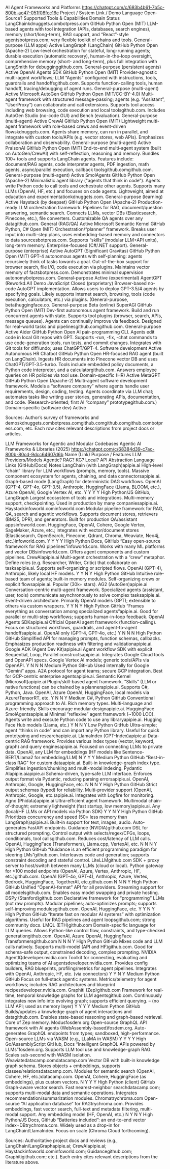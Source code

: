 

AI Agent Frameworks and Platforms
https://chatgpt.com/c/683b4b61-7b5c-800b-ac47-051f08fcc16c
Project / System	Link / Demo	Language	Open-Source?	Supported Tools & Capabilities	Domain	Status
LangChainkdnuggets.combotpress.com	GitHub	Python	Open (MIT)	LLM-based agents with tool integration (APIs, databases, search engines), memory (short/long-term), RAG support, and “React”-style agentsbotpress.com; very flexible toolkit of chains and tools.	General-purpose (LLM apps)	Active
LangGraph (LangChain)	GitHub	Python	Open (Apache-2)	Low-level orchestration for stateful, long-running agents; durable execution (automatic recovery), human-in-the-loop oversight, comprehensive memory (short- and long-term), plus full integration with LangSmith for debugginggithub.com.	General-purpose (persistent agents)	Active
OpenAI Agents SDK	GitHub	Python	Open (MIT)	Provider-agnostic multi-agent workflows; LLM “Agents” configured with instructions, tools, guardrails and handoffsgithub.com. Supports function-calling tools, human handoff, tracing/debugging of agent runs.	General-purpose (multi-agent)	Active
Microsoft AutoGen	GitHub	Python	Open (MIT/CC-BY-4.0)	Multi-agent framework with structured message-passing; agents (e.g. “Assistant”, “UserProxy”) can collaborate and call extensions. Supports tool access including web browsing, code execution and local toolsgithub.com. Includes AutoGen Studio (no-code GUI) and Bench (evaluation).	General-purpose (multi-agent)	Active
CrewAI	GitHub	Python	Open (MIT)	Lightweight multi-agent framework with role-based crews and event-driven flowskdnuggets.com. Agents share memory, can run in parallel, and integrate with custom tools/APIs (e.g. vector stores, web APIs). Emphasizes collaboration and observability.	General-purpose (multi-agent)	Active
PraisonAI	GitHub	Python	Open (MIT)	End-to-end multi-agent system (built on AutoGen/CrewAI) with self-reflection, reasoning and memory. Bundles 100+ tools and supports LangChain agents. Features include: document/RAG agents, code interpreter agents, PDF ingestion, math agents, async/parallel execution, callback toolsgithub.comgithub.com.	General-purpose (multi-agent)	Active
SmolAgents	GitHub	Python	Open (Apache-2)	Minimalistic agent library ("agents that think in code"). Agents write Python code to call tools and orchestrate other agents. Supports many LLMs (OpenAI, HF, etc.) and focuses on code agents. Lightweight, aimed at education and experimentationkdnuggets.com.	General-purpose (learning)	Active
Haystack (by deepset)	GitHub	Python	Open (Apache-2)	Production-ready LLM orchestration framework. Pipelines for RAG, document/question answering, semantic search. Connects LLMs, vector DBs (Elasticsearch, Pinecone, etc.), file converters. Customizable QA agents over any datagithub.com.	General (RAG/QA)	Active
Microsoft Semantic Kernel	GitHub	Python, C#	Open (MIT)	Orchestration/“planner” framework. Breaks user input into multi-step plans, uses embedding-based memory and connectors to data sourcesbotpress.com. Supports “skills” (modular LLM+API units), long-term memory. Enterprise-focused (C#/.NET support).	General-purpose (enterprise)	Active
AutoGPT (Significant Gravitas)	GitHub	Python	Open (MIT)	GPT-4 autonomous agents with self-planning: agents recursively think of tasks towards a goal. Out-of-the-box support for browser search, file I/O, code execution via plugins. Maintains vector memory of factsbotpress.com. Demonstrates minimal supervision autonomybotpress.com.	General-purpose	Active (experimental)
AgentGPT (Reworkd.AI)	Demo	JavaScript	Closed (proprietary)	Browser-based no-code AutoGPT implementation. Allows users to deploy GPT-3.5/4 agents by specifying goals. Likely supports internet search, browsing, tools (code execution, calculators, etc.) via plugins. (General-purpose, beta)huggingface.co.	General-purpose	Beta (online)
SuperAGI	GitHub	Python	Open (MIT)	Dev-first autonomous agent framework. Build and run concurrent agents with state. Supports tool plugins (browser, search, APIs, message queues). Agents can continually improve via feedback. Designed for real-world tasks and pipelinesgithub.comgithub.com.	General-purpose	Active
Aider	GitHub	Python	Open	AI pair-programming CLI. Agents edit code in local Git repos with GPT. Supports -run, -fix, -chat commands to use code-generation tools, run tests, and commit changes. Integrates with Git tools for diff/undo; uses ChatGPT/GPT-4.	Software development	Active
Autonomous HR Chatbot	GitHub	Python	Open	HR-focused RAG agent (built on LangChain). Ingests HR documents into Pinecone vector DB and uses ChatGPT/GPT-3.5-turbo. Tools include embedded policy documents, a Python code interpreter, and a calculatorgithub.com. Answers employee queries on HR policies via tool use.	Domain-specific (HR)	Active
MetaGPT	GitHub	Python	Open (Apache-2)	Multi-agent software development framework. Models a “software company” where agents handle user requirements, design, coding, testing. Agents coordinate via LLM chat; automates tasks like writing user stories, generating APIs, documentation, and code. (Research-oriented; first AI “company” prototypegithub.com.)	Domain-specific (software dev)	Active

Sources: Author’s survey of frameworks and demoskdnuggets.combotpress.comgithub.comgithub.comgithub.combotpress.com, etc. Each row cites relevant descriptions from project docs or articles.





LLM Frameworks for Agentic and Modular Codebases
Agentic AI Frameworks & Libraries (2025)
https://chatgpt.com/c/68384d39-c7ac-800b-80cd-9dcc64607d6b
Name (Link)	Purpose / Features	LLM Providers/Models	Agentic?	RAG?	KG?	Local?	API Abstraction	Language	Links (GitHub/Docs)	Notes
LangChain (with LangGraph)apipie.ai	High-level “chain” library for LLM workflows (prompts, memory, tools). Massive component ecosystem for agents, chaining, and data connectorsapipie.ai. Graph-based mode (LangGraph) for deterministic DAG workflows.	OpenAI (GPT-4, GPT-4o, GPT-3.5), Anthropic, HuggingFace (Llama, BLOOM, etc.), Azure OpenAI, Google Vertex AI, etc.	Y	Y	Y	Y	High	Python/JS	GitHub, LangGraph	Largest ecosystem of tools and integrations. Multi-memory support, checkpointing. Used in production by many companiesapipie.ai.
Haystackinfoworld.cominfoworld.com	Modular pipeline framework for RAG, QA, search and agentic workflows. Supports document stores, retrievers (BM25, DPR), and generators. Built for production QA/assistant appsinfoworld.com.	HuggingFace, OpenAI, Cohere, Google Vertex, SageMaker, Azure, etc.; integrates with vector/document stores (Elasticsearch, OpenSearch, Pinecone, Qdrant, Chroma, Weaviate, Neo4j, etc.)infoworld.com.	Y	Y	Y	Y	High	Python	Docs, GitHub	“Easy open-source framework for RAG pipelines”infoworld.com. Works with many ML platforms and vector DBsinfoworld.com. Offers agent components and custom pipelines.
CrewAIapipie.ai	Multi-agent orchestration with a “crew” metaphor. Define roles (e.g. Researcher, Writer, Critic) that collaborate on tasksapipie.ai. Supports self-organizing or scripted flows.	OpenAI (GPT-4), Anthropic, likely local HF models.	Y	Y	N	Y	High	Python	GitHub	Intuitive role-based team of agents; built-in memory modules. Self-organizing crews or explicit flowsapipie.ai. Popular (30k+ stars).
AG2 (AutoGen)apipie.ai	Conversation-centric multi-agent framework. Specialized agents (assistant, user, tools) communicate asynchronously to solve complex tasksapipie.ai. Event-driven architecture.	Primarily OpenAI models (GPT); extensible to others via custom wrappers.	Y	Y	N	Y	High	Python	GitHub	“Frames everything as conversation among specialized agents”apipie.ai. Good for parallel or multi-step workflows; supports human-in-loop feedback.
OpenAI Agents SDKapipie.ai	Official OpenAI agent framework (function-calling). Focus on structured workflows, guardrails, and agent-to-agent handoffsapipie.ai.	OpenAI only (GPT-4, GPT-4o, etc.)	Y	N	N	N	High	Python	GitHub	Simplified API for managing prompts, function schemas, callbacks. Emphasizes production readiness with filtering and validationapipie.ai.
Google ADK (Agent Dev Kit)apipie.ai	Agent workflow SDK with explicit Sequential, Loop, Parallel constructsapipie.ai. Integrates Google Cloud tools and OpenAPI specs.	Google Vertex AI models; generic tools/APIs via OpenAPI.	Y	N	N	N	Medium	Python	GitHub	Used internally for Google “Gemini” apps. A2A protocol for agent teams; secure GCP integration. Best for GCP-centric enterprise agentsapipie.ai.
Semantic Kernel (Microsoft)apipie.ai	Plugin/skill-based agent framework. “Skills” (LLM or native functions) can be chained by a plannerapipie.ai. Supports C#, Python, Java.	OpenAI, Azure OpenAI, HuggingFace, local models via Azure/TensorRT, etc.	Y	N	N	Y	Medium	C#, Python	GitHub	Conventional programming approach to AI. Rich memory types. Multi-language and Azure-friendly. Skills encourage modular designapipie.ai.
HuggingFace SmolAgentsapipie.ai	Minimal “reflexive” agent framework (~1000 LOC). Agents write and execute Python code to use any libraryapipie.ai.	Hugging Face Hub models (Llama, etc.)	Y	N	N	Y	Low	Python	GitHub	Ultra-simple; agent “thinks in code” and can import any Python library. Useful for quick prototyping and researchapipie.ai.
LlamaIndex (GPT-Index)apipie.ai	Data-centric RAG framework. Provides various index types (vector, keyword, graph) and query enginesapipie.ai. Focused on connecting LLMs to private data.	OpenAI, any LLM for embeddings (HF models like Sentence-BERT/Llama2 for embedding/LLM)	N	Y	Y	Y	Medium	Python	GitHub	“Best-in-class RAG” for custom dataapipie.ai. Built-in knowledge-graph index type. Simplifies ingestion/chunking and multi-modal indexing.
Pydantic AIapipie.aiapipie.ai	Schema-driven, type-safe LLM interface. Enforces output format via Pydantic, reducing parsing errorsapipie.ai.	OpenAI, Anthropic, Google, HuggingFace, etc.	N	N	N	Y	High	Python	GitHub	Strict output schemas (typed) for reliability. Multi-provider support (OpenAI, Anthropic, Google, etc.)apipie.ai. Integrates with Logfire for monitoring.
Agno (Phidata)apipie.ai	Ultra-efficient agent framework. Multimodal chain-of-thought; extremely lightweight (fast startup, low memory)apipie.ai.	Any (local/HF LLMs or API models via Python SDK)	Y	Y	N	Y	High	Python	GitHub	Prioritizes concurrency and speed (50× less memory than LangGraph)apipie.ai. Built-in support for text, images, audio. Auto-generates FastAPI endpoints.
Guidance (NVIDIA)github.com	DSL for structured prompting. Control output with selects/regex/CFGs, loops, conditionals, tool callsgithub.com. Reduces cost/latency of LLM calls.	OpenAI, HuggingFace (Transformers), Llama.cpp, VertexAI, etc.	N	N	N	Y	High	Python	GitHub	“Guidance is an efficient programming paradigm for steering LMs”github.com. Interleaves code and generation; supports constraint decoding and stateful control.
LiteLLMgithub.com	SDK + proxy server to host/switch between many LLMs (cloud or local). Python gateway for >100 model endpoints (OpenAI, Azure, Vertex, Anthropic, HF, etc.)github.com.	OpenAI (GPT-4o, GPT-4), Anthropic, Azure, Vertex, Bedrock, HuggingFace, TogetherAI, etc.github.com	N	N	N	Y	High	Python	GitHub	Unified “OpenAI-format” API for all providers. Streaming support for all modelsgithub.com. Enables easy model swapping and private hosting.
DSPy (Stanford)github.com	Declarative framework for “programming” LLMs (not raw prompts). Modular pipelines; auto-optimizes prompts; supports self-improving modulesgithub.com.	OpenAI, HuggingFace, etc.	Y	Y	N	Y	High	Python	GitHub	“Iterate fast on modular AI systems” with optimization algorithms. Useful for RAG pipelines and agent loopsgithub.com; strong community docs.
LMQL (ETH)github.com	Domain-specific language for LLM queries. Allows Python-like control flow, constraints, and type-checked generationgithub.com.	OpenAI, Azure OpenAI, HuggingFace Transformersgithub.com	N	N	N	Y	High	Python	GitHub	Mixes code and LLM calls natively. Supports multi-model (API and HF)github.com. Good for schema-safe output, constrained decoding, complex prompting.
NVIDIA AgentIQdeveloper.nvidia.com	Toolkit for connecting, evaluating and optimizing teams of AI agentsdeveloper.nvidia.com. Provides config builders, RAG blueprints, profiling/metrics for agent pipelines.	Integrates with OpenAI, Anthropic, HF, etc. (via connectors)	Y	Y	N	Y	Medium	Python	GitHub	Focus on full-stack agentic systems. Metrics/telemetry for agent workflows; includes RAG architectures and blueprint recipesdeveloper.nvidia.com.
Graphiti (Zep)github.com	Framework for real-time, temporal knowledge graphs for LLM agentsgithub.com. Continuously integrates new info into evolving graph; supports efficient querying.	– (no LLM API; used as memory layer)	Y	Y	Y	Y	Medium	Python	GitHub	Builds/updates a knowledge graph of agent interactions and datagithub.com. Enables state-based reasoning and graph-based retrieval. Core of Zep memory.
Modusfosdem.org	Open-source GraphQL API framework with AI agents (WebAssembly-based)fosdem.org. Auto-generates GraphQL endpoints from types; sandboxed, high-performance.	Open-source LLMs via WASM (e.g., LLaMA in WASM)	Y	Y	Y	Y	High	Go/AssemblyScript	GitHub, Docs	“Intelligent GraphQL APIs powered by LLMs”fosdem.org. Supports LLM tool use and knowledge-graph RAG. Scales sub-second with WASM isolation.
Weaviatedatacamp.comdatacamp.com	Vector DB with built-in knowledge graph schema. Stores objects + embeddings, supports classes/relationsdatacamp.com. Modules for semantic search (OpenAI, Cohere, HF, etc.)datacamp.com.	OpenAI, Cohere, HuggingFace (as embeddings), plus custom vectors.	N	Y	Y	Y	High	Python (client)	GitHub	Graph-aware vector search. Fast nearest-neighbor searchdatacamp.com; supports multi-modal data and semantic operations. Integrates recommendation/summarization modules.
Chromatrychroma.com	Open-source “AI application database” for RAGtrychroma.com. Provides embeddings, fast vector search, full-text and metadata filtering, multi-modal support.	Any embedding model (HF, OpenAI, etc.)	N	Y	N	Y	High	Python/JS	Docs, GitHub	“Batteries included”: an end-to-end vector index+DBtrychroma.com. Widely used as a drop-in for LangChain/LlamaIndex. Focus on scale (Chroma Cloud forthcoming).

Sources: Authoritative project docs and reviews (e.g., LangChain/LangGraphapipie.ai; CrewAIapipie.ai; Haystackinfoworld.cominfoworld.com; Guidancegithub.com; Graphitigithub.com; etc.). Each entry cites relevant descriptions from the literature above.

